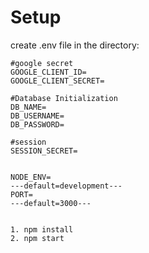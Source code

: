 # Setup
create .env file in the directory:
```
#google secret
GOOGLE_CLIENT_ID=
GOOGLE_CLIENT_SECRET=

#Database Initialization
DB_NAME=
DB_USERNAME=
DB_PASSWORD=

#session
SESSION_SECRET=


NODE_ENV=
---default=development---
PORT=
---default=3000---


```

```
1. npm install
2. npm start
```
